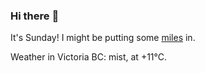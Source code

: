 ### Hi there :wave:

It's Sunday! I might be putting some [miles](https://www.strava.com/athletes/889963) in.

Weather in Victoria BC: mist, at +11°C.
